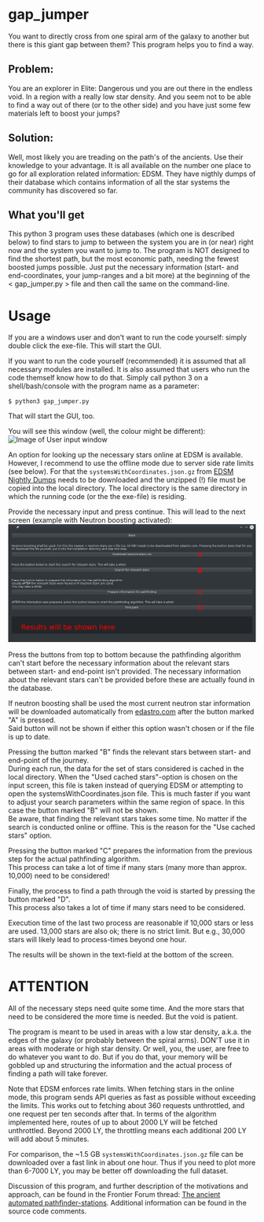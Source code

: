 # gap_jumper
You want to directly cross from one spiral arm of the galaxy to another but there is this giant gap between them? This program helps you to find a way.

## Problem:  
You are an explorer in Elite: Dangerous und you are out there in the endless void. In a region with a really low star density. And you seem not to be able to find a way out of there (or to the other side) and you have just some few materials left to boost your jumps?

## Solution:  
Well, most likely you are treading on the path's of the ancients. Use their knowledge to your advantage. It is all available on the number one place to go for all exploration related information: EDSM. 
They have nigthly dumps of their database which contains information of all the star systems the community has discovered so far.

## What you'll get
This python 3 program uses these databases (which one is described below) to find stars to jump to between the system you are in (or near) right now and the system you want to jump to.
The program is NOT designed to find the shortest path, but the most economic path, needing the fewest boosted jumps possible.
Just put the necessary information (start- and end-coordinates, your jump-ranges and a bit more) at the beginning of the < gap_jumper.py > file and then call the same on the command-line.

# Usage
If you are a windows user and don't want to run the code yourself: simply double click the exe-file. This will start the GUI.

If you want to run the code yourself (recommended) it is assumed that all necessary modules are installed. It is also assumed that users who run the code themself know how to do that. Simply call python 3 on a shell/bash/console with the program name as a parameter:
```
$ python3 gap_jumper.py
```
That will start the GUI, too. 

You will see this window (well, the colour might be different):
![Image of User input window](0003_input_screen.png)

An option for looking up the necessary stars online at EDSM is available. However, I recommend to use the offline mode due to server side rate limits (see below). For that the `systemsWithCoordinates.json.gz` from [EDSM Nightly Dumps](https://www.edsm.net/en/nightly-dumps) needs to be downloaded and the unzipped (!) file must be copied into the local directory. The local directory is the same directory in which the running code (or the the exe-file) is residing. 

Provide the necessary input and press continue.  This will lead to the next screen (example with Neutron boosting activated):
![Image of User input window](https://github.com/SorenHeinze/gap_jumper/blob/master/0004_working_screen.png)

Press the buttons from top to bottom because the pathfinding algorithm can't start before the necessary information about the relevant stars between start- and end-point isn't provided. The necessary information about the relevant stars can't be provided before these are actually found in the database.

If neutron boosting shall be used the most current neutron star information will be downloaded automatically from [edastro.com](https://edastro.com/mapcharts/files/neutron-stars.csv) after the button marked "A" is pressed.  
Said button will not be shown if either this option wasn't chosen or if the file is up to date.

Pressing the button marked "B" finds the relevant stars between start- and end-point of the journey.  
During each run, the data for the set of stars considered is cached in the local directory. When the "Used cached stars"-option is chosen on the input screen, this file is taken instead of querying EDSM or attempting to open the systemsWithCoordinates.json file. This is much faster if you want to adjust your search parameters within the same region of space. In this case the button marked "B" will not be shown.  
Be aware, that finding the relevant stars takes some time. No matter if the search is conducted online or offline. This is the reason for the "Use cached stars" option.

Pressing the button marked "C" prepares the information from the previous step for the actual pathfinding algorithm.  
This process can take a lot of time if many stars (many more than approx. 10,000) need to be considered!

Finally, the process to find a path through the void is started by pressing the button marked "D".  
This process also takes a lot of time if many stars need to be considered.

Execution time of the last two process are reasonable if 10,000 stars or less are used. 13,000 stars are also ok; there is no strict limit. But e.g., 30,000 stars will likely lead to process-times beyond one hour.

The results will be shown in the text-field at the bottom of the screen.

# ATTENTION
All of the necessary steps need quite some time. And the more stars that need to be considered the more time is needed. But the void is patient.

The program is meant to be used in areas with a low star density, a.k.a. the edges of the galaxy (or probably between the spiral arms). DON'T use it in areas with moderate or high star density. Or well, you, the user, are free to do whatever you want to do. But if you do that, your memory will be gobbled up and structuring the information and the actual process of finding a path will take forever.

Note that EDSM enforces rate limits. When fetching stars in the online mode, this program sends API queries as fast as possible without exceeding the limits. This works out to fetching about 360 requests unthrottled, and one request per ten seconds after that. In terms of the algorithm implemented here, routes of up to about 2000 LY will be fetched unthrottled. Beyond 2000 LY, the throttling means each additional 200 LY will add about 5 minutes.

For comparison, the ~1.5 GB `systemsWithCoordinates.json.gz` file can be downloaded over a fast link in about one hour. Thus if you need to plot more than 6-7000 LY, you may be better off downloading the full dataset. 

Discussion of this program, and further description of the motivations and approach, can be found in the Frontier Forum thread: [The ancient automated pathfinder-stations](https://forums.frontier.co.uk/threads/the-ancient-automated-pathfinder-stations.475668/). Additional information can be found in the source code comments.
